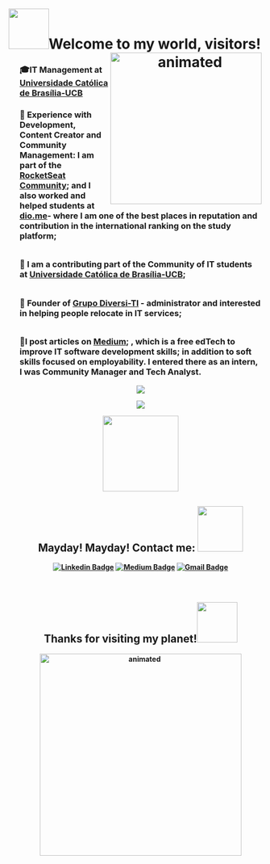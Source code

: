 
 <p>
<h1 align="center"><b><img src="https://media.giphy.com/media/InHvdOCyh7aXMm5R3n/giphy.gif" width="80">Welcome to my world, visitors!</b><img align= 'right' src="https://media.giphy.com/media/KzV5NWeRokeOgfZtnQ/giphy.gifhttps://media.giphy.com/media/oX8Wh3bwHJ0TFTlT6J/giphy.gif" width="300" alt="animated"/></h1> 
 </p>

<ul>
  <p><h3><b>🎓IT Management at <a href="https://ucb.catolica.edu.br/">Universidade Católica de Brasília-UCB</b></a>
</p>
  
 <p><h3><b>
       📌 Experience with Development, Content Creator and Community Management: I am part of the <a href="https://app.rocketseat.com.br/me/guedes">RocketSeat Community</a>; and I also worked and helped students at 
<a href="https://dio.me/">dio.me</a>- where I am one of the best places in reputation and contribution in the international ranking on the study platform;

  </br>📌 I am a contributing part of the Community of IT students at <a href="https://ucb.catolica.edu.br/">Universidade Católica de Brasília-UCB</b></a>;

  </br>📌 Founder of <a href="https://www.linkedin.com/groups/9032010/">Grupo Diversi-TI</a> - administrator and interested in helping people relocate in IT services;

</br>📌I post articles on <a href="https://medium.com/@sradtsor">Medium</a>;
<a href="https://dio.me/"></a>, which is a free edTech to improve IT software development skills; in addition to soft skills focused on employability. I entered there as an intern, I was Community Manager and Tech Analyst.<b/></h3></p>

<p align="center">
  <img align="center" src="https://github-readme-stats.vercel.app/api/top-langs/?username=Guedesou&layout=compact&theme=highcontrast"> 
</p>

<p align="center">
  <img align="center" src="https://github-readme-stats.vercel.app/api?username=Guedesou&show_icons=true&theme=highcontrast"> 
</p>

<p align="center">
  <img align="center" src="https://media.giphy.com/media/EAZNrYsT7fzttW2lgf/giphy.gif" width="150"></ > 
</p>

<h2 align="center">Mayday! Mayday! Contact me: <img src="https://media.giphy.com/media/f8Old4J27xQmotsBqg/giphy.gif" width="90"></h3>

<p align="center">
<a href="https://www.linkedin.com/in/guedesou/" target="blank"><img alt="Linkedin Badge" src="https://img.shields.io/badge/-Thiago%20Guedes-black?style=flat-square&logo=Linkedin&logoColor=white&link=https://www.linkedin.com/in/guedesou/"/></a>
 <a href="https://guedesou.medium.com" target="blank"><img alt="Medium Badge" src="https://img.shields.io/badge/-Thiago%20Guedes-black?style=flat-square&logo=Medium&logoColor=white&link=https://guedesou.medium.com/"/></a>
<a href="mailto:sradtsor@gmail.com" target="blank"><img alt="Gmail Badge" src="https://img.shields.io/badge/-sradtsor@gmail.com-black?style=flat-square&logo=Gmail&logoColor=orange&link=mailto:sradtsor@gmail.com"/></a></p>

  
</br><h2 align="center"><b>Thanks for visiting my planet!</b><img src="https://media.giphy.com/media/4Noc2xRjAz0WdSuMai/giphy.gif" width="80"></h2>

 <p align="center">
<img src="https://media.giphy.com/media/TK53HEZJFVZSBE7Q6W/giphy.gif" width="400" alt="animated"/>
 </p>
